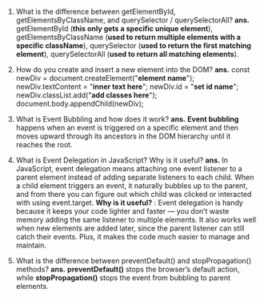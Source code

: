
1. What is the difference between getElementById, getElementsByClassName, and querySelector / querySelectorAll?
   **ans.** getElementById (**this only gets a specific unique element**), getElementsByClassName (**used to return multiple elements with a specific className**), querySelector (**used to
   return the first matching element**), querySelectorAll (**used to return all matching elements**).


2. How do you create and insert a new element into the DOM?
   **ans.**  const newDiv = document.createElement("**element name**");
             newDiv.textContent = "**inner text here**";
             newDiv.id = "**set id name**";
             newDiv.classList.add("**add classes here**");
             document.body.appendChild(newDiv);

3. What is Event Bubbling and how does it work?
   **ans.** **Event bubbling** happens when an event is triggered on a specific element and then moves upward through its ancestors in the DOM hierarchy until it reaches the root.

4. What is Event Delegation in JavaScript? Why is it useful?
   **ans.** In JavaScript, event delegation means attaching one event listener to a parent element instead of adding separate listeners to each child. When a child element triggers an event, it naturally bubbles up to the parent, and from there you can figure out which child was clicked or interacted with using event.target.
   **Why is it useful?** : Event delegation is handy because it keeps your code lighter and faster — you don’t waste memory adding the same listener to multiple elements. It also works well when new elements are added later, since the parent listener can still catch their events. Plus, it makes the code much easier to manage and maintain.

5. What is the difference between preventDefault() and stopPropagation() methods?
**ans.** **preventDefault()** stops the browser’s default action, while **stopPropagation()** stops the event from bubbling to parent elements.
